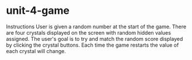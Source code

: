 # unit-4-game
Instructions
User is given a random number at the start of the game. There are four crystals displayed on the screen with random hidden values assigned. The user's goal is to try and match the random score displayed by clicking the crystal buttons. Each time the game restarts the value of each crystal will change.

